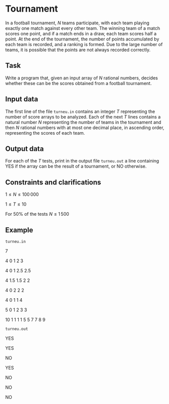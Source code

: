 # Tournament

In a football tournament, $N$ teams participate, with each team playing exactly one match against every other team. The winning team of a match scores one point, and if a match ends in a draw, each team scores half a point. At the end of the tournament, the number of points accumulated by each team is recorded, and a ranking is formed. Due to the large number of teams, it is possible that the points are not always recorded correctly.

## Task

Write a program that, given an input array of $N$ rational numbers, decides whether these can be the scores obtained from a football tournament.

## Input data

The first line of the file `turneu.in` contains an integer $T$ representing the number of score arrays to be analyzed. Each of the next $T$ lines contains a natural number $N$ representing the number of teams in the tournament and then $N$ rational numbers with at most one decimal place, in ascending order, representing the scores of each team.

## Output data

For each of the $T$ tests, print in the output file `turneu.out` a line containing YES if the array can be the result of a tournament, or NO otherwise.

## Constraints and clarifications

$1 \leq N \leq 100\,000$

$1 \leq T \leq 10$

For $50\%$ of the tests $N \leq 1\,500$

## Example

`turneu.in`

  7

  4 0 1 2 3

  4 0 1 2.5 2.5

  4 1.5 1.5 2 2

  4 0 2 2 2

  4 0 1 1 4

  5 0 1 2 3 3

  10 1 1 1 1 5 5 7 7 8 9

`turneu.out`

  YES

  YES

  NO

  YES

  NO

  NO

  NO